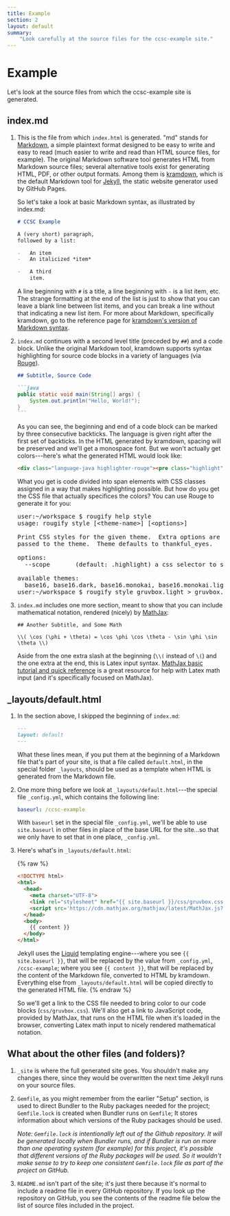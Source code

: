 ```yaml
---
title: Example
section: 2
layout: default
summary:
    "Look carefully at the source files for the ccsc-example site."
---
```


# Example

Let's look at the source files from which the ccsc-example
site is generated.

## index.md

1.  This is the file from which `index.html` is generated.  "md" stands for
    [Markdown](https://daringfireball.net/projects/markdown/), a simple
    plaintext format designed to be easy to write and easy to read (much
    easier to write and read than HTML source files, for example).  The
    original Markdown software tool generates HTML from Markdown source
    files; several alternative tools exist for generating HTML, PDF, or
    other output formats.  Among them is
    [kramdown](http://kramdown.gettalong.org/), which is the default
    Markdown tool for [Jekyll](https://jekyllrb.com/), the static website
    generator used by GitHub Pages.

    So let's take a look at basic Markdown syntax, as illustrated by
    index.md:

    ```markdown
    # CCSC Example

    A (very short) paragraph,
    followed by a list:

    -   An item
    -   An italicized *item*

    -   A third
        item.
    ```

    A line beginning with `#` is a title, a line beginning with `-` is a
    list item, etc.  The strange formatting at the end of the list is just
    to show that you can leave a blank line between list items, and you can
    break a line without that indicating a new list item.  For more about
    Markdown, specifically kramdown, go to the reference page for
    [kramdown's version of Markdown syntax](http://kramdown.gettalong.org/syntax.html).

2.  `index.md` continues with a second level title (preceded by `##`) and a code block.
    Unlike the original Markdown tool, kramdown supports syntax highlighting
    for source code blocks in a variety of languages (via
    [Rouge](http://rouge.jneen.net/)).

    ~~~markdown
    ## Subtitle, Source Code

    ```java
    public static void main(String[] args) {
        System.out.println("Hello, World!");
    }
    ```
    ~~~

    As you can see, the beginning and end of a code block can be marked by
    three consecutive backticks.  The language is given right after the first
    set of backticks.  In the HTML generated by kramdown, spacing will be
    preserved and we'll get a monospace font.  But we won't actually get
    colors---here's what the generated HTML would look like:

    ```html
    <div class="language-java highlighter-rouge"><pre class="highlight"><code><span class="kd">public</span> <span class="kd">static</span> <span class="kt">void</span> <span class="nf">main</span><span class="o">(</span><span class="n">String</span><span class="o">[]</span> <span class="n">args</span><span class="o">)</span> <span class="o">{</span>...
    ```

    What you get is code divided into span elements with CSS classes assigned
    in a way that makes highlighting possible.  But how do you get the CSS
    file that actually specifices the colors?  You can use Rouge to generate
    it for you:

    <pre>
    <span class="muted">user:~/workspace $</span> rougify help style
    <span class="muted">usage: rougify style [&lt;theme-name&gt;] [&lt;options&gt;]

    Print CSS styles for the given theme.  Extra options are
    passed to the theme.  Theme defaults to thankful_eyes.

    options:
      --scope       (default: .highlight) a css selector to scope by

    available themes:
      base16, base16.dark, base16.monokai, base16.monokai.light, base16.solarized, base16.solarized.dark, colorful, github, gruvbox, gruvbox.light, molokai, monokai, monokai.sublime, thankful_eyes
    user:~/workspace $</span> rougify style gruvbox.light &gt; gruvbox.css
    </pre>

3.  `index.md` includes one more section, meant to show that you can
    include mathematical notation, rendered (nicely) by
    [MathJax](https://www.mathjax.org/):

    ```
    ## Another Subtitle, and Some Math

    \\( \cos (\phi + \theta) = \cos \phi \cos \theta - \sin \phi \sin \theta \\)
    ```

    Aside from the one extra slash at the beginning (`\\(` instead of
    `\(`) and the one extra at the end, this is Latex input syntax.
    [MathJax basic tutorial and quick reference](http://meta.math.stackexchange.com/questions/5020/mathjax-basic-tutorial-and-quick-reference)
    is a great resource for help with Latex math input (and it's
    specifically focused on MathJax).

## _layouts/default.html

1.  In the section above, I skipped the beginning of `index.md`:

    ```markdown
    ---
    layout: default
    ---
    ```

    What these lines mean, if you put them at the beginning of a Markdown
    file that's part of your site, is that a file called `default.html`,
    in the special folder `_layouts`, should be used as a template when
    HTML is generated from the Markdown file.

2.  One more thing before we
    look at `_layouts/default.html`---the special file `_config.yml`, which contains the
    following line:

    ```yaml
    baseurl: /ccsc-example
    ```

    With `baseurl` set in the special file `_config.yml`, we'll be able
    to use `site.baseurl` in other files in place of the base URL for
    the site...so that we only have to set that in one place, `_config.yml`.

3.  Here's what's in
    `_layouts/default.html`:

    {% raw %}
    ```html
    <!DOCTYPE html>
    <html>
      <head>
        <meta charset="UTF-8">
        <link rel="stylesheet" href="{{ site.baseurl }}/css/gruvbox.css" />
        <script src='https://cdn.mathjax.org/mathjax/latest/MathJax.js?config=TeX-AMS_CHTML'></script>
      </head>
      <body>
        {{ content }}
      </body>
    </html>
    ```

    Jekyll uses the [Liquid](https://shopify.github.io/liquid/)
    templating engine---where you see `{{ site.baseurl }}`, that will
    be replaced by the
    value from `_config.yml`, `/ccsc-example`; where you see `{{ content }}`,
    that will be replaced by the content of the Markdown file, converted
    to HTML by kramdown.  Everything else from `_layouts/default.html`
    will be copied directly to the generated HTML file.
    {% endraw %}

    So we'll get a link to the CSS file needed to bring color to our
    code blocks (`css/gruvbox.css`).  We'll also get a link to JavaScript
    code, provided by MathJax, that runs on the HTML file when it's
    loaded in the browser, converting Latex math input to nicely
    rendered mathematical notation.

## What about the other files (and folders)?

1.  `_site` is where the full generated site goes.  You shouldn't make
    any changes there, since they would be overwritten the next time
    Jekyll runs on your source files.

2.  `Gemfile`, as you might remember from the earlier "Setup" section,
    is used to direct Bundler to the Ruby packages needed for the
    project; `Gemfile.lock` is created when Bundler runs on `Gemfile`;
    It stores information about which versions of the Ruby packages
    should be used.

    *Note: `Gemfile.lock` is intentionally left out of the Github
    repository.  It will be generated locally when Bundler runs, and
    if Bundler is run on more than one operating system (for example)
    for this project, it's possible that different versions of the
    Ruby packages will be used.  So it wouldn't make sense to try to keep
    one consistent `Gemfile.lock` file as part of the project on
    GitHub.*

3.  `README.md` isn't part of the site; it's just there because it's
    normal to include a readme file in every GitHub repository.  If you
    look up the repository on GitHub, you see the contents of the
    readme file below the list of source files included in the project.
